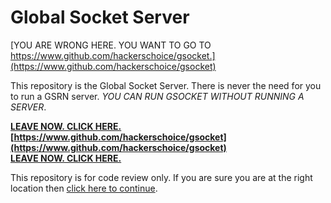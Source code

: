 # Global Socket Server

[YOU ARE WRONG HERE. YOU WANT TO GO TO https://www.github.com/hackerschoice/gsocket.](https://www.github.com/hackerschoice/gsocket)

This repository is the Global Socket Server. There is never the need for you to run a GSRN server. *YOU CAN RUN GSOCKET WITHOUT RUNNING A SERVER*.

**[LEAVE NOW. CLICK HERE.](https://www.github.com/hackerschoice/gsocket)**  
**[https://www.github.com/hackerschoice/gsocket](https://www.github.com/hackerschoice/gsocket)**  
**[LEAVE NOW. CLICK HERE.](https://www.github.com/hackerschoice/gsocket)**  

This repository is for code review only. If you are sure you are at the right location then [click here to continue](README2.md).
